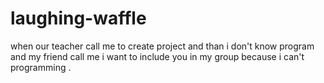 # laughing-waffle
when our teacher call me to create project and than  i don't know program and my friend call me i want to include you in my group because i can't programming  .
